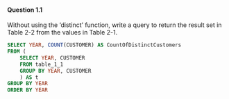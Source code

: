 #### Question 1.1

Without using the ‘distinct’ function, write a query to return the result set in Table 2-2 from the values in Table 2-1.

```SQL
SELECT YEAR, COUNT(CUSTOMER) AS CountOfDistinctCustomers
FROM (
	SELECT YEAR, CUSTOMER
	FROM table_1_1
	GROUP BY YEAR, CUSTOMER
	) AS t
GROUP BY YEAR
ORDER BY YEAR
```
